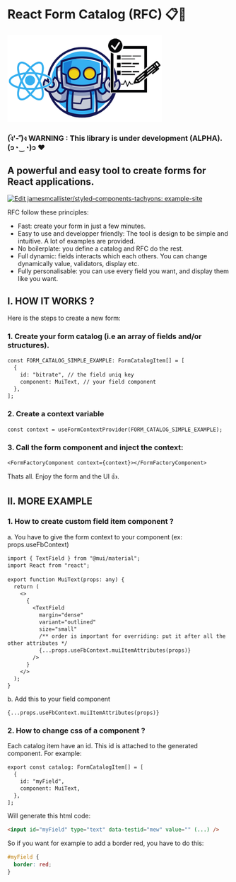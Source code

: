 # React Form Catalog (RFC) 📋🚀

<img src="https://raw.githubusercontent.com/jvanhouteghem/react-form-factory/storybook-init/assets/imgs/logosmall.png" alt="logo" width="350"/>

### (ง︡'-'︠)ง WARNING : This library is under development (ALPHA). (ɔ◔‿◔)ɔ ♥

## A powerful and easy tool to create forms for React applications.

[![Edit jamesmcallister/styled-components-tachyons: example-site](https://codesandbox.io/static/img/play-codesandbox.svg)](https://codesandbox.io/s/react-form-catalog-q31frp)

RFC follow these principles:

- Fast: create your form in just a few minutes.
- Easy to use and developper friendly: The tool is design to be simple and intuitive. A lot of examples are provided.
- No boilerplate: you define a catalog and RFC do the rest.
- Full dynamic: fields interacts which each others. You can change dynamically value, validators, display etc.
- Fully personalisable: you can use every field you want, and display them like you want.

## I. HOW IT WORKS ?

Here is the steps to create a new form:

### 1. Create your form catalog (i.e an array of fields and/or structures).

```tsx
const FORM_CATALOG_SIMPLE_EXAMPLE: FormCatalogItem[] = [
  {
    id: "bitrate", // the field uniq key
    component: MuiText, // your field component
  },
];
```

### 2. Create a context variable

```tsx
const context = useFormContextProvider(FORM_CATALOG_SIMPLE_EXAMPLE);
```

### 3. Call the form component and inject the context:

```tsx
<FormFactoryComponent context={context}></FormFactoryComponent>
```

Thats all. Enjoy the form and the UI 👍.

## II. MORE EXAMPLE

### 1. How to create custom field item component ?

a. You have to give the form context to your component (ex: props.useFbContext)

```tsx
import { TextField } from "@mui/material";
import React from "react";

export function MuiText(props: any) {
  return (
    <>
      {
        <TextField
          margin="dense"
          variant="outlined"
          size="small"
          /** order is important for overriding: put it after all the other attributes */
          {...props.useFbContext.muiItemAttributes(props)}
        />
      }
    </>
  );
}
```

b. Add this to your field component

```tsx
{...props.useFbContext.muiItemAttributes(props)}
```

### 2. How to change css of a component ?

Each catalog item have an id. This id is attached to the generated component. For example:

```tsx
export const catalog: FormCatalogItem[] = [
  {
    id: "myField",
    component: MuiText,
  },
];
```

Will generate this html code:

```html
<input id="myField" type="text" data-testid="mew" value="" (...) />
```

So if you want for example to add a border red, you have to do this:

```css
#myField {
  border: red;
}
```
